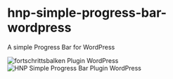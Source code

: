 # hnp-simple-progress-bar-wordpress

A simple Progress Bar for WordPress

![fortschrittsbalken Plugin WordPress](https://github.com/HNP-Christopher-Rohde/hnp-simple-progress-bar-wordpress/assets/138715217/1e060bb7-1ceb-4c88-8401-f891889eca7b)
![HNP Simple Progress Bar Plugin WordPress](https://github.com/HNP-Christopher-Rohde/hnp-simple-progress-bar-wordpress/assets/138715217/d85146f2-7c16-4ea7-99fa-d6108b0f297a)

